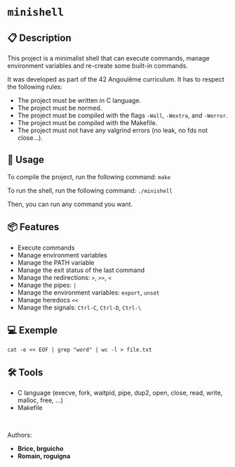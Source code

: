 # `minishell`

## 📋 Description
This project is a minimalist shell that can execute commands, manage environment variables and re-create some built-in commands.

It was developed as part of the 42 Angoulême curriculum. It has to respect the following rules:
- The project must be written in C language.
- The project must be normed.
- The project must be compiled with the flags `-Wall`, `-Wextra`, and `-Werror`.
- The project must be compiled with the Makefile.
- The project must not have any valgrind errors (no leak, no fds not close...).

## 🚀 Usage
To compile the project, run the following command:
```make```

To run the shell, run the following command:
```./minishell```

Then, you can run any command you want.



## 📦 Features

- Execute commands
- Manage environment variables
- Manage the PATH variable
- Manage the exit status of the last command
- Manage the redirections: `>`, `>>`, `<`
- Manage the pipes: `|`
- Manage the environment variables: `export`, `unset`
- Manage heredocs `<<`
- Manage the signals: `Ctrl-C`, `Ctrl-D`, `Ctrl-\`

## 💻 Exemple
```cat -e << EOF | grep "word" | wc -l > file.txt```
## 🛠️ Tools
- C language (execve, fork, waitpid, pipe, dup2, open, close, read, write, malloc, free, ...)
- Makefile

<br/>

Authors:
- **Brice, brguicho**
- **Romain, roguigna**
